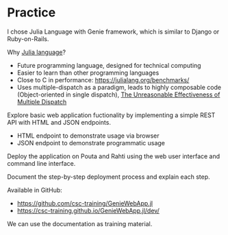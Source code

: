 # Practice
I chose Julia Language with Genie framework, which is similar to Django or Ruby-on-Rails.

Why [Julia language](https://julialang.org/)?

* Future programming language, designed for technical computing
* Easier to learn than other programming languages
* Close to C in performance: https://julialang.org/benchmarks/
* Uses multiple-dispatch as a paradigm, leads to highly composable code (Object-oriented in single dispatch), [The Unreasonable Effectiveness of Multiple Dispatch](https://www.youtube.com/watch?v=kc9HwsxE1OY)

Explore basic web application fuctionality by implementing a simple REST API with HTML and JSON endpoints.

- HTML endpoint to demonstrate usage via browser
- JSON endpoint to demonstrate programmatic usage

Deploy the application on Pouta and Rahti using the web user interface and command line interface.

Document the step-by-step deployment process and explain each step. 

Available in GitHub:

- https://github.com/csc-training/GenieWebApp.jl
- https://csc-training.github.io/GenieWebApp.jl/dev/

We can use the documentation as training material.
